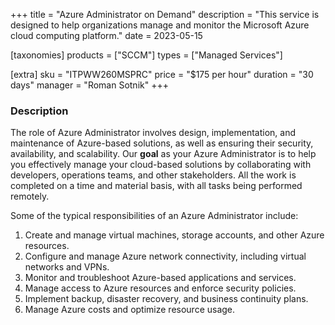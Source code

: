 +++
title = "Azure Administrator on Demand"
description = "This service is designed to help organizations manage and monitor the Microsoft Azure cloud computing platform."
date = 2023-05-15

[taxonomies]
products = ["SCCM"]
types = ["Managed Services"]

[extra]
sku = "ITPWW260MSPRC"
price = "$175 per hour"
duration = "30 days"
manager = "Roman Sotnik"
+++

### Description

The role of Azure Administrator involves design, implementation, and maintenance of Azure-based solutions, as well as ensuring their security, availability, and scalability. Our **goal** as your Azure Administrator is to help you effectively manage your cloud-based solutions by collaborating with developers, operations teams, and other stakeholders. All the work is completed on a time and material basis, with all tasks being performed remotely. 

Some of the typical responsibilities of an Azure Administrator include: 

1. Create and manage virtual machines, storage accounts, and other Azure resources.
2. Configure and manage Azure network connectivity, including virtual networks and VPNs.
3. Monitor and troubleshoot Azure-based applications and services.
4. Manage access to Azure resources and enforce security policies.
5. Implement backup, disaster recovery, and business continuity plans.
6. Manage Azure costs and optimize resource usage.
